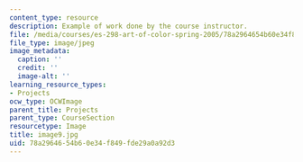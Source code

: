 ```yaml
---
content_type: resource
description: Example of work done by the course instructor.
file: /media/courses/es-298-art-of-color-spring-2005/78a2964654b60e34f849fde29a0a92d3_image9.jpg
file_type: image/jpeg
image_metadata:
  caption: ''
  credit: ''
  image-alt: ''
learning_resource_types:
- Projects
ocw_type: OCWImage
parent_title: Projects
parent_type: CourseSection
resourcetype: Image
title: image9.jpg
uid: 78a29646-54b6-0e34-f849-fde29a0a92d3
---
```


